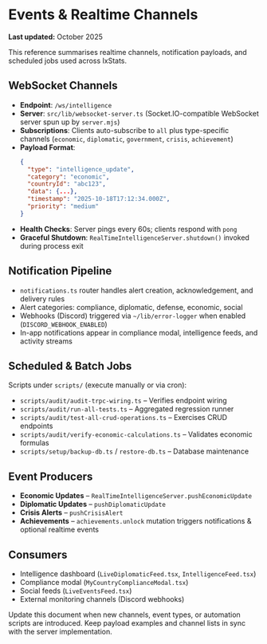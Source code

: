 # Events & Realtime Channels

**Last updated:** October 2025

This reference summarises realtime channels, notification payloads, and scheduled jobs used across IxStats.

## WebSocket Channels
- **Endpoint**: `/ws/intelligence`
- **Server**: `src/lib/websocket-server.ts` (Socket.IO-compatible WebSocket server spun up by `server.mjs`)
- **Subscriptions**: Clients auto-subscribe to `all` plus type-specific channels (`economic`, `diplomatic`, `government`, `crisis`, `achievement`)
- **Payload Format**:
  ```json
  {
    "type": "intelligence_update",
    "category": "economic",
    "countryId": "abc123",
    "data": {...},
    "timestamp": "2025-10-18T17:12:34.000Z",
    "priority": "medium"
  }
  ```
- **Health Checks**: Server pings every 60s; clients respond with `pong`
- **Graceful Shutdown**: `RealTimeIntelligenceServer.shutdown()` invoked during process exit

## Notification Pipeline
- `notifications.ts` router handles alert creation, acknowledgement, and delivery rules
- Alert categories: compliance, diplomatic, defense, economic, social
- Webhooks (Discord) triggered via `~/lib/error-logger` when enabled (`DISCORD_WEBHOOK_ENABLED`)
- In-app notifications appear in compliance modal, intelligence feeds, and activity streams

## Scheduled & Batch Jobs
Scripts under `scripts/` (execute manually or via cron):
- `scripts/audit/audit-trpc-wiring.ts` – Verifies endpoint wiring
- `scripts/audit/run-all-tests.ts` – Aggregated regression runner
- `scripts/audit/test-all-crud-operations.ts` – Exercises CRUD endpoints
- `scripts/audit/verify-economic-calculations.ts` – Validates economic formulas
- `scripts/setup/backup-db.ts` / `restore-db.ts` – Database maintenance

## Event Producers
- **Economic Updates** – `RealTimeIntelligenceServer.pushEconomicUpdate`
- **Diplomatic Updates** – `pushDiplomaticUpdate`
- **Crisis Alerts** – `pushCrisisAlert`
- **Achievements** – `achievements.unlock` mutation triggers notifications & optional realtime events

## Consumers
- Intelligence dashboard (`LiveDiplomaticFeed.tsx`, `IntelligenceFeed.tsx`)
- Compliance modal (`MyCountryComplianceModal.tsx`)
- Social feeds (`LiveEventsFeed.tsx`)
- External monitoring channels (Discord webhooks)

Update this document when new channels, event types, or automation scripts are introduced. Keep payload examples and channel lists in sync with the server implementation.
